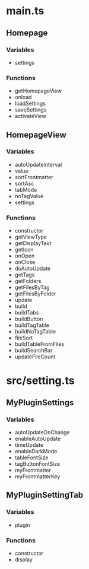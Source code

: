 # main.ts

## Homepage
### Variables
- settings

### Functions
- getHomepageView
- onload
- loadSettings
- saveSettings
- activateView

## HomepageView
### Variables
- autoUpdateInterval
- value
- sortFrontmatter
- sortAsc
- tabMode
- noTagValue
- settings

### Functions
- constructor
- getViewType
- getDisplayText
- getIcon
- onOpen
- onClose
- doAutoUpdate
- getTags
- getFolders
- getFilesByTag
- getFilesByFolder
- update
- build
- buildTabs
- buildButton
- buildTagTable
- buildNoTagTable
- fileSort
- buildTableFromFiles
- buildSearchBar
- updateFileCount


# src/setting.ts

## MyPluginSettings
### Variables
- autoUpdateOnChange
- enableAutoUpdate
- timeUpdate
- enableDarkMode
- tableFontSize
- tagButtonFontSize
- myFrontmatter
- myFrontmatterKey

## MyPluginSettingTab
### Variables
- plugin

### Functions
- constructor
- display